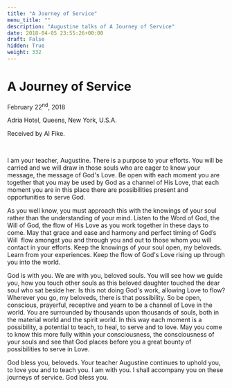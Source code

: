 ```yaml
---
title: "A Journey of Service"
menu_title: ""
description: "Augustine talks of A Journey of Service"
date: 2018-04-05 23:55:26+00:00
draft: False
hidden: True
weight: 332
---
```

# A Journey of Service

February 22<sup>nd</sup>, 2018

Adria Hotel, Queens, New York, U.S.A.

Received by Al Fike.

 

I am your teacher, Augustine. There is a purpose to your efforts. You will be carried and we will draw in those souls who are eager to know your message, the message of God's Love. Be open with each moment you are together that you may be used by God as a channel of His Love, that each moment you are in this place there are possibilities present and opportunities to serve God. 

As you well know, you must approach this with the knowings of your soul rather than the understanding of your mind. Listen to the Word of God, the Will of God, the flow of His Love as you work together in these days to come. May that grace and ease and harmony and perfect timing of God’s Will  flow amongst you and through you and out to those whom you will contact in your efforts. Keep the knowings of your soul open, my beloveds. Learn from your experiences. Keep the flow of God's Love rising up through you into the world.

God is with you. We are with you, beloved souls. You will see how we guide you, how you touch other souls as this beloved daughter touched the dear soul who sat beside her. Is this not doing God's work, allowing Love to flow? Wherever you go, my beloveds, there is that possibility. So be open, conscious, prayerful, receptive and yearn to be a channel of Love in the world. You are surrounded by thousands upon thousands of souls, both in the material world and the spirit world. In this way each moment is a possibility, a potential to teach, to heal, to serve and to love. May you come to know this more fully within your consciousness, the consciousness of your souls and see that God places before you a great bounty of possibilities to serve in Love.

God bless you, beloveds. Your teacher Augustine continues to uphold you, to love you and to teach you. I am with you. I shall accompany you on these journeys of service. God bless you.